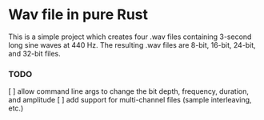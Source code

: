 # Wav file in pure Rust
This is a simple project which creates four .wav files containing 3-second long sine waves at 440 Hz. The resulting .wav files are 8-bit, 16-bit, 24-bit, and 32-bit files.

### TODO
[ ] allow command line args to change the bit depth, frequency, duration, and amplitude 
[ ] add support for multi-channel files (sample interleaving, etc.)
